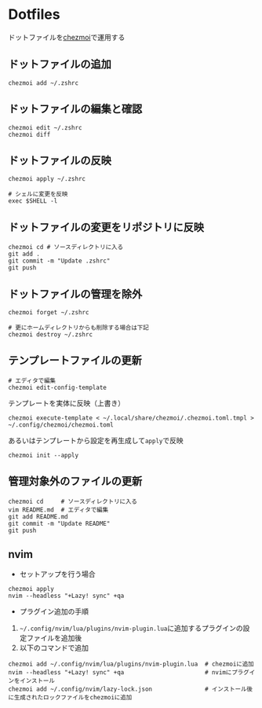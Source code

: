# Dotfiles
ドットファイルを[chezmoi](https://www.chezmoi.io/)で運用する

## ドットファイルの追加
``` shell
chezmoi add ~/.zshrc
```

## ドットファイルの編集と確認
``` shell
chezmoi edit ~/.zshrc
chezmoi diff
```

## ドットファイルの反映
``` shell
chezmoi apply ~/.zshrc

# シェルに変更を反映
exec $SHELL -l
```

## ドットファイルの変更をリポジトリに反映
``` shell
chezmoi cd # ソースディレクトリに入る
git add .
git commit -m "Update .zshrc"
git push
```

## ドットファイルの管理を除外
``` shell
chezmoi forget ~/.zshrc

# 更にホームディレクトリからも削除する場合は下記
chezmoi destroy ~/.zshrc
```

## テンプレートファイルの更新
``` shell
# エディタで編集
chezmoi edit-config-template
```
テンプレートを実体に反映（上書き）
```
chezmoi execute-template < ~/.local/share/chezmoi/.chezmoi.toml.tmpl > ~/.config/chezmoi/chezmoi.toml
```
あるいはテンプレートから設定を再生成して`apply`で反映
```
chezmoi init --apply
```

## 管理対象外のファイルの更新
``` shell
chezmoi cd     # ソースディレクトリに入る
vim README.md  # エディタで編集
git add README.md
git commit -m "Update README"
git push
```

## nvim
- セットアップを行う場合
``` shell
chezmoi apply
nvim --headless "+Lazy! sync" +qa
```

- プラグイン追加の手順
1. `~/.config/nvim/lua/plugins/nvim-plugin.lua`に追加するプラグインの設定ファイルを追加後
2. 以下のコマンドで追加
``` shell
chezmoi add ~/.config/nvim/lua/plugins/nvim-plugin.lua  # chezmoiに追加
nvim --headless "+Lazy! sync" +qa                       # nvimにプラグインをインストール
chezmoi add ~/.config/nvim/lazy-lock.json               # インストール後に生成されたロックファイルをchezmoiに追加
```
